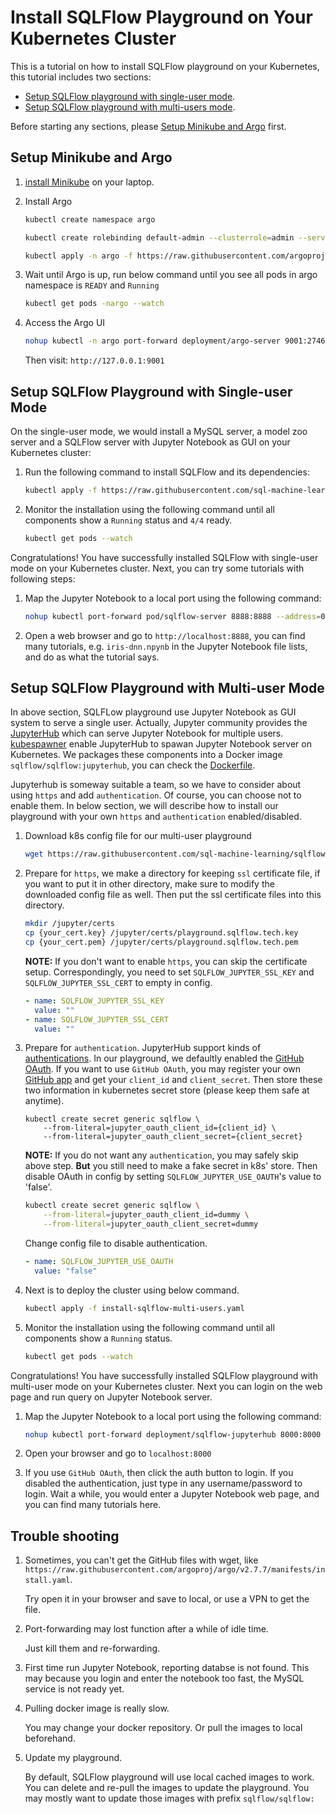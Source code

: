 # Install SQLFlow Playground on Your Kubernetes Cluster

This is a tutorial on how to install SQLFlow playground on your Kubernetes, this tutorial includes two sections:

- [Setup SQLFlow playground with single-user mode](#setup-sqlflow-playground-with-single-user-mode).
- [Setup SQLFlow playground with multi-users mode](#setup-sqlflow-playground-with-multi-user-mode).

Before starting any sections, please [Setup Minikube and Argo](#setup-minikube-and-argo) first.

## Setup Minikube and Argo

1. [install Minikube](https://kubernetes.io/docs/tasks/tools/install-minikube/) on your laptop.
1. Install Argo

    ``` bash
    kubectl create namespace argo

    kubectl create rolebinding default-admin --clusterrole=admin --serviceaccount=default:default

    kubectl apply -n argo -f https://raw.githubusercontent.com/argoproj/argo/v2.7.7/manifests/install.yaml
    ```
1. Wait until Argo is up, run below command until you see all pods in argo namespace is `READY` and `Running`
    ```bash
    kubectl get pods -nargo --watch
    ```

1. Access the Argo UI

    ``` bash
    nohup kubectl -n argo port-forward deployment/argo-server 9001:2746 --address=0.0.0.0 &
    ```

    Then visit: `http://127.0.0.1:9001`

## Setup SQLFlow Playground with Single-user Mode

On the single-user mode, we would install a MySQL server,
a model zoo server and a SQLFlow server with Jupyter Notebook
as GUI on your Kubernetes cluster:

1. Run the following command to install SQLFlow and its dependencies:

    ``` bash
    kubectl apply -f https://raw.githubusercontent.com/sql-machine-learning/sqlflow/develop/doc/run/k8s/install-sqlflow.yaml
    ```

1. Monitor the installation using the following command until all components show a `Running` status and `4/4` ready.

    ``` bash
    kubectl get pods --watch
    ```

Congratulations! You have successfully installed SQLFlow with single-user
mode on your Kubernetes cluster. Next, you can try some tutorials with
following steps:

1. Map the Jupyter Notebook to a local port using the following command:

    ``` bash
    nohup kubectl port-forward pod/sqlflow-server 8888:8888 --address=0.0.0.0 &
    ```

1. Open a web browser and go to `http://localhost:8888`, you can find many
tutorials, e.g. `iris-dnn.npynb` in the Jupyter Notebook file lists, and do
as what the tutorial says.

## Setup SQLFlow Playground with Multi-user Mode

In above section, SQLFLow playground use Jupyter Notebook as GUI system
to serve a single user. Actually, Jupyter community provides the [JupyterHub](https://jupyterhub.readthedocs.io/en/stable/)
which can serve Jupyter Notebook for multiple users. [kubespawner](https://github.com/jupyterhub/kubespawner)
enable JupyterHub to spawan Jupyter Notebook server on Kubernetes. We packages
these components into a Docker image `sqlflow/sqlflow:jupyterhub`, you can check
the [Dockerfile](/docker/jupyterhub/Dockerfile).

Jupyterhub is someway suitable a team, so we have to consider about using `https` and add `authentication`.
Of course, you can choose not to enable them. In below section, we will describe how to install our
playground with your own `https` and `authentication` enabled/disabled.

1. Download k8s config file for our multi-user playground

    ``` bash
    wget https://raw.githubusercontent.com/sql-machine-learning/sqlflow/develop/doc/run/k8s/install-sqlflow-multi-users.yaml 
    ```
1. Prepare for `https`, we make a directory for keeping `ssl` certificate file,
    if you want to put it in other directory, make sure to modify the downloaded
    config file as well. Then put the ssl certificate files into this directory.

    ```bash
    mkdir /jupyter/certs
    cp {your_cert.key} /jupyter/certs/playground.sqlflow.tech.key
    cp {your_cert.pem} /jupyter/certs/playground.sqlflow.tech.pem
    ```

    **NOTE:** If you don't want to enable `https`, you can skip the certificate setup.
    Correspondingly, you need to set `SQLFLOW_JUPYTER_SSL_KEY` and
    `SQLFLOW_JUPYTER_SSL_CERT` to empty in config.

    ```yaml
    - name: SQLFLOW_JUPYTER_SSL_KEY
      value: ""
    - name: SQLFLOW_JUPYTER_SSL_CERT
      value: ""
    ```

1. Prepare for `authentication`. JupyterHub support kinds of
    [authentications](https://jupyterhub.readthedocs.io/en/stable/reference/authenticators.html).
    In our playground, we defaultly enabled the [GitHub OAuth](https://oauthenticator.readthedocs.io/en/latest/getting-started.html#github-setup). If you want to use `GitHub OAuth`, you may register
    your own [GitHub app](https://github.com/settings/applications/new) and
    get your `client_id` and `client_secret`. Then store these two information
    in kubernetes secret store (please keep them safe at anytime).

    ```
    kubectl create secret generic sqlflow \
        --from-literal=jupyter_oauth_client_id={client_id} \
        --from-literal=jupyter_oauth_client_secret={client_secret}
    ```

    **NOTE:** If you do not want any `authentication`, you may safely skip above step.
    **But** you still need to make a fake secret in k8s' store. Then disable
    OAuth in config by setting `SQLFLOW_JUPYTER_USE_OAUTH`'s value to 'false'.
    ```bash
    kubectl create secret generic sqlflow \
        --from-literal=jupyter_oauth_client_id=dummy \
        --from-literal=jupyter_oauth_client_secret=dummy
    ```
    Change config file to disable authentication.
    ```yaml
    - name: SQLFLOW_JUPYTER_USE_OAUTH
      value: "false"
    ```

1. Next is to deploy the cluster using below command.
    ```bash
    kubectl apply -f install-sqlflow-multi-users.yaml
    ```

1. Monitor the installation using the following command until all components show a `Running` status.

    ``` bash
    kubectl get pods --watch
    ```

Congratulations! You have successfully installed SQLFlow playground with multi-user
mode on your Kubernetes cluster. Next you can login on the web page and run query on Jupyter Notebook server.

1. Map the Jupyter Notebook to a local port using the following command:

    ``` bash
    nohup kubectl port-forward deployment/sqlflow-jupyterhub 8000:8000 --address=0.0.0.0 &
    ```

1. Open your browser and go to `localhost:8000`
1. If you use `GitHub OAuth`, then click the auth button to login.
    If you disabled the authentication, just type in any username/password
    to login. Wait a while, you would enter a Jupyter Notebook web page,
    and you can find many tutorials here.

## Trouble shooting

1. Sometimes, you can't get the GitHub files with wget, like `https://raw.githubusercontent.com/argoproj/argo/v2.7.7/manifests/install.yaml`.

    Try open it in your browser and save to local, or use a VPN to get the file.

1. Port-forwarding may lost function after a while of idle time.

    Just kill them and re-forwarding.

1. First time run Jupyter Notebook, reporting databse is not found.
    This may because you login and enter the notebook too fast, the MySQL
    service is not ready yet.

1. Pulling docker image is really slow.

    You may change your docker repository. Or pull the images to local beforehand.

1. Update my playground.

    By default, SQLFlow playground will use local cached images to work. You can
    delete and re-pull the images to update the playground. You may mostly want
    to update those images with prefix `sqlflow/sqlflow:`